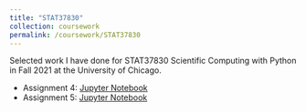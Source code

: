 ```yaml
---
title: "STAT37830"
collection: coursework
permalink: /coursework/STAT37830
---
```


Selected work I have done for STAT37830 Scientific Computing with Python in Fall 2021 at the University of Chicago.
- Assignment 4: [Jupyter Notebook](https://github.com/ericsclee/ericsclee.github.io/blob/master/files/STAT37830_4.ipynb)
- Assignment 5: [Jupyter Notebook](https://github.com/ericsclee/ericsclee.github.io/blob/master/files/STAT37830_5.ipynb)
